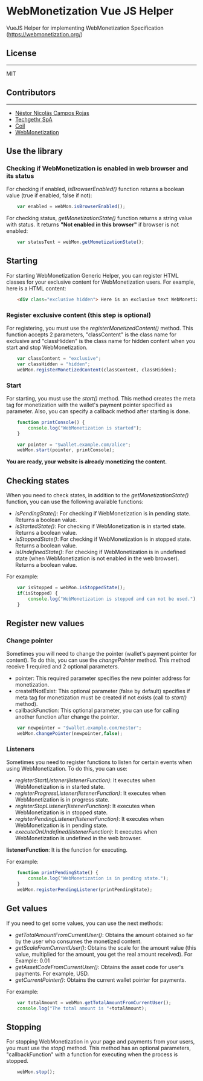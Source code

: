 # WebMonetization Vue JS Helper
VueJS Helper for implementing WebMonetization Specification (https://webmonetization.org/)

## License
----
MIT

## Contributors
----

- [Néstor Nicolás Campos Rojas](https://www.linkedin.com/in/nescampos/)
- [Techgethr SpA](https://techgethr.com/)
- [Coil](https://coil.com/)
- [WebMonetization](https://webmonetization.org/)

## Use the library


### Checking if WebMonetization is enabled in web browser and its status

For checking if enabled, *isBrowserEnabled()* function returns a boolean value (true if enabled, false if not):

```js
    var enabled = webMon.isBrowserEnabled();
```

For checking status, *getMonetizationState()* function returns a string value with status. It returns **"Not enabled in this browser"** if browser is not enabled:

```js
    var statusText = webMon.getMonetizationState();
```

## Starting

For starting WebMonetization Generic Helper, you can register HTML classes for your exclusive content for WebMonetization users.
For example, here is a HTML content:

```html
    <div class="exclusive hidden"> Here is an exclusive text WebMonetization users. Hidden for other users.</div>
```

### Register exclusive content (this step is optional)

For registering, you must use the *registerMonetizedContent()* method. This function accepts 2 parameters, "classContent" is the class name for exclusive and "classHidden" is the class name for hidden content when you start and stop WebMonetization. 

```js
    var classContent = "exclusive";
    var classHidden = "hidden";
    webMon.registerMonetizedContent(classContent, classHidden);
```

### Start

For starting, you must use the *start()* method. This method creates the meta tag for monetization with the wallet's payment pointer specified as parameter. Also, you can specify a callback method after starting is done.

```js
    function printConsole() {
        console.log("WebMonetization is started");
    }

    var pointer = "$wallet.example.com/alice";
    webMon.start(pointer, printConsole);
```

**You are ready, your website is already monetizing the content.**

## Checking states

When you need to check states, in addition to the *getMonetizationState()* function, you can use the following available functions:

- *isPendingState()*: For checking if WebMonetization is in pending state. Returns a boolean value.
- *isStartedState()*: For checking if WebMonetization is in started state. Returns a boolean value.
- *isStoppedState()*: For checking if WebMonetization is in stopped state. Returns a boolean value.
- *isUndefinedState()*: For checking if WebMonetization is in undefined state (when WebMonetization is not enabled in the web browser). Returns a boolean value.


For example:

```js
    var isStopped = webMon.isStoppedState();
    if(isStopped) {
        console.log("WebMonetization is stopped and can not be used.");
    }
```

## Register new values

### Change pointer 

Sometimes you will need to change the pointer (wallet's payment pointer for content). To do this, you can use the *changePointer* method.
This method receive 1 required and 2 optional parameters.
- pointer: This required parameter specifies the new pointer address for monetization.
- createIfNotExist: This optional parameter (false by default) specifies if meta tag for monetization must be created if not exists (call to *start()* method).
- callbackFunction: This optional parameter, you can use for calling another function after change the pointer.

```js
    var newpointer = "$wallet.example.com/nestor";
    webMon.changePointer(newpointer,false);
```

### Listeners

Sometimes you need to register functions to listen for certain events when using WebMonetization. To do this, you can use:

- *registerStartListener(listenerFunction)*: It executes when WebMonetization is in started state.
- *registerProgressListener(listenerFunction)*: It executes when WebMonetization is in progress state.
- *registerStopListener(listenerFunction)*: It executes when WebMonetization is in stopped state.
- *registerPendingListener(listenerFunction)*: It executes when WebMonetization is in pending state.
- *executeOnUndefined(listenerFunction)*: It executes when WebMonetization is undefined in the web browser.

**listenerFunction**: It is the function for executing.

For example:
```js
    function printPendingState() {
        console.log("WebMonetization is in pending state.");
    }
    webMon.registerPendingListener(printPendingState);
```

## Get values

If you need to get some values, you can use the next methods:

- *getTotalAmountFromCurrentUser()*: Obtains the amount obtained so far by the user who consumes the monetized content.
- *getScaleFromCurrentUser()*: Obtains the scale for the amount value (this value, multiplied for the amount, you get the real amount received). For Example: 0.01
- *getAssetCodeFromCurrentUser()*: Obtains the asset code for user's payments. For example, USD.
- *getCurrentPointer()*: Obtains the current wallet pointer for payments.

For example:

```js
    var totalAmount = webMon.getTotalAmountFromCurrentUser();
    console.log("The total amount is "+totalAmount);
```


## Stopping

For stopping WebMonetization in your page and payments from your users, you must use the *stop()* method. This method has an optional parameters, "callbackFunction" with a function for executing when the process is stopped.

```js
    webMon.stop();
```